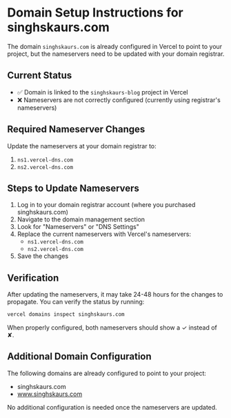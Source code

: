 # Domain Setup Instructions for singhskaurs.com

The domain `singhskaurs.com` is already configured in Vercel to point to your project, but the nameservers need to be updated with your domain registrar.

## Current Status

- ✅ Domain is linked to the `singhskaurs-blog` project in Vercel
- ❌ Nameservers are not correctly configured (currently using registrar's nameservers)

## Required Nameserver Changes

Update the nameservers at your domain registrar to:

1. `ns1.vercel-dns.com`
2. `ns2.vercel-dns.com`

## Steps to Update Nameservers

1. Log in to your domain registrar account (where you purchased singhskaurs.com)
2. Navigate to the domain management section
3. Look for "Nameservers" or "DNS Settings"
4. Replace the current nameservers with Vercel's nameservers:
   - `ns1.vercel-dns.com`
   - `ns2.vercel-dns.com`
5. Save the changes

## Verification

After updating the nameservers, it may take 24-48 hours for the changes to propagate. You can verify the status by running:

```bash
vercel domains inspect singhskaurs.com
```

When properly configured, both nameservers should show a ✓ instead of ✘.

## Additional Domain Configuration

The following domains are already configured to point to your project:
- singhskaurs.com
- www.singhskaurs.com

No additional configuration is needed once the nameservers are updated.